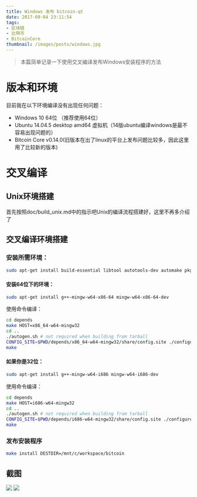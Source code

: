 ```yaml
---
title: Windows 发布 bitcoin-qt
date: 2017-09-04 23:11:54
tags:
- 区块链
- 比特币
- BitcoinCore
thumbnail: /images/posts/windows.jpg
---
```


> 本篇简单记录一下使用交叉编译发布Windows安装程序的方法

# 版本和环境
目前我在以下环境编译没有出现任何问题：

* Windows 10 64位 （推荐使用64位）
* Ubuntu 14.04.5 desktop amd64 虚拟机（14版ubuntu编译windows是最不容易出现问题的）
* Bitcoin Core v0.14.0(旧版本在出了linux的平台上发布问题比较多，因此这里用了比较新的版本)

# 交叉编译
## Unix环境搭建
首先按照doc/build_unix.md中的指示吧Unix的编译流程搭建好，这里不再多介绍了
## 交叉编译环境搭建
### 安装所需环境：
```bash
sudo apt-get install build-essential libtool autotools-dev automake pkg-config bsdmainutils curl
```
#### 安装64位下的环境：
```bash
sudo apt-get install g++-mingw-w64-x86-64 mingw-w64-x86-64-dev
```
使用命令编译：
```bash
cd depends
make HOST=x86_64-w64-mingw32
cd ..
./autogen.sh # not required when building from tarball
CONFIG_SITE=$PWD/depends/x86_64-w64-mingw32/share/config.site ./configure --prefix=/
make
```
#### 如果你是32位：
```bash
sudo apt-get install g++-mingw-w64-i686 mingw-w64-i686-dev
```
使用命令编译：
```bash
cd depends
make HOST=i686-w64-mingw32
cd ..
./autogen.sh # not required when building from tarball
CONFIG_SITE=$PWD/depends/i686-w64-mingw32/share/config.site ./configure --prefix=/
make
```
### 发布安装程序
```bash
make install DESTDIR=/mnt/c/workspace/bitcoin
```
## 截图
![](http://www.tiny-calf.com/content/images/2017/09/wxid_8r5voq3xpoug22_1504340516885_87.png)
![](http://www.tiny-calf.com/content/images/2017/09/wxid_8r5voq3xpoug22_1504340482495_79.png)

